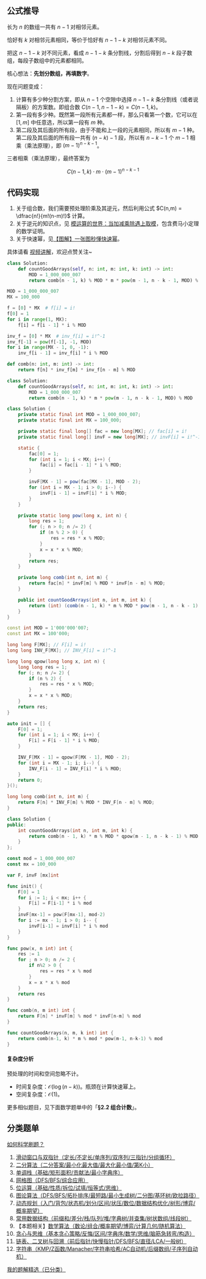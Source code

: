 ## 公式推导

长为 $n$ 的数组一共有 $n-1$ 对相邻元素。

恰好有 $k$ 对相邻元素相同，等价于恰好有 $n-1-k$ 对相邻元素不同。

把这 $n-1-k$ 对不同元素，看成 $n-1-k$ 条分割线，分割后得到 $n-k$ 段子数组，每段子数组中的元素都相同。

核心想法：**先划分数组，再填数字**。

现在问题变成：

1. 计算有多少种分割方案，即从 $n-1$ 个空隙中选择 $n-1-k$ 条分割线（或者说隔板）的方案数。即组合数 $C(n-1,n-1-k) = C(n-1,k)$。
2. 第一段有多少种。既然第一段所有元素都一样，那么只看第一个数，它可以在 $[1,m]$ 中任意选，所以第一段有 $m$ 种。
3. 第二段及其后面的所有段，由于不能和上一段的元素相同，所以有 $m-1$ 种。第二段及其后面的所有段一共有 $(n-k)-1$ 段，所以有 $n-k-1$ 个 $m-1$ 相乘（乘法原理），即 $(m-1)^{n-k-1}$。

三者相乘（乘法原理），最终答案为

$$
C(n-1,k)\cdot m\cdot (m-1)^{n-k-1}
$$

## 代码实现

1. 关于组合数，我们需要预处理阶乘及其逆元，然后利用公式 $C(n,m) = \dfrac{n!}{m!(n-m)!}$ 计算。
2. 关于逆元的知识点，见 [模运算的世界：当加减乘除遇上取模](https://leetcode.cn/circle/discuss/mDfnkW/)，包含费马小定理的数学证明。
3. 关于快速幂，见[【图解】一张图秒懂快速幂](https://leetcode.cn/problems/powx-n/solution/tu-jie-yi-zhang-tu-miao-dong-kuai-su-mi-ykp3i/)。

具体请看 [视频讲解](https://www.bilibili.com/video/BV13f68YjE7o/?t=40m40s)，欢迎点赞关注~

```py [sol-Python3]
class Solution:
    def countGoodArrays(self, n: int, m: int, k: int) -> int:
        MOD = 1_000_000_007
        return comb(n - 1, k) % MOD * m * pow(m - 1, n - k - 1, MOD) % MOD
```

```py [sol-Python3 预处理]
MOD = 1_000_000_007
MX = 100_000

f = [0] * MX  # f[i] = i!
f[0] = 1
for i in range(1, MX):
    f[i] = f[i - 1] * i % MOD

inv_f = [0] * MX  # inv_f[i] = i!^-1
inv_f[-1] = pow(f[-1], -1, MOD)
for i in range(MX - 1, 0, -1):
    inv_f[i - 1] = inv_f[i] * i % MOD

def comb(n: int, m: int) -> int:
    return f[n] * inv_f[m] * inv_f[n - m] % MOD

class Solution:
    def countGoodArrays(self, n: int, m: int, k: int) -> int:
        MOD = 1_000_000_007
        return comb(n - 1, k) * m * pow(m - 1, n - k - 1, MOD) % MOD
```

```java [sol-Java]
class Solution {
    private static final int MOD = 1_000_000_007;
    private static final int MX = 100_000;

    private static final long[] fac = new long[MX]; // fac[i] = i!
    private static final long[] invF = new long[MX]; // invF[i] = i!^-1

    static {
        fac[0] = 1;
        for (int i = 1; i < MX; i++) {
            fac[i] = fac[i - 1] * i % MOD;
        }

        invF[MX - 1] = pow(fac[MX - 1], MOD - 2);
        for (int i = MX - 1; i > 0; i--) {
            invF[i - 1] = invF[i] * i % MOD;
        }
    }

    private static long pow(long x, int n) {
        long res = 1;
        for (; n > 0; n /= 2) {
            if (n % 2 > 0) {
                res = res * x % MOD;
            }
            x = x * x % MOD;
        }
        return res;
    }

    private long comb(int n, int m) {
        return fac[n] * invF[m] % MOD * invF[n - m] % MOD;
    }

    public int countGoodArrays(int n, int m, int k) {
        return (int) (comb(n - 1, k) * m % MOD * pow(m - 1, n - k - 1) % MOD);
    }
}
```

```cpp [sol-C++]
const int MOD = 1'000'000'007;
const int MX = 100'000;

long long F[MX]; // F[i] = i!
long long INV_F[MX]; // INV_F[i] = i!^-1

long long qpow(long long x, int n) {
    long long res = 1;
    for (; n; n /= 2) {
        if (n % 2) {
            res = res * x % MOD;
        }
        x = x * x % MOD;
    }
    return res;
}

auto init = [] {
    F[0] = 1;
    for (int i = 1; i < MX; i++) {
        F[i] = F[i - 1] * i % MOD;
    }

    INV_F[MX - 1] = qpow(F[MX - 1], MOD - 2);
    for (int i = MX - 1; i; i--) {
        INV_F[i - 1] = INV_F[i] * i % MOD;
    }
    return 0;
}();

long long comb(int n, int m) {
    return F[n] * INV_F[m] % MOD * INV_F[n - m] % MOD;
}

class Solution {
public:
    int countGoodArrays(int n, int m, int k) {
        return comb(n - 1, k) * m % MOD * qpow(m - 1, n - k - 1) % MOD;
    }
};
```

```go [sol-Go]
const mod = 1_000_000_007
const mx = 100_000

var F, invF [mx]int

func init() {
	F[0] = 1
	for i := 1; i < mx; i++ {
		F[i] = F[i-1] * i % mod
	}
	invF[mx-1] = pow(F[mx-1], mod-2)
	for i := mx - 1; i > 0; i-- {
		invF[i-1] = invF[i] * i % mod
	}
}

func pow(x, n int) int {
	res := 1
	for ; n > 0; n /= 2 {
		if n%2 > 0 {
			res = res * x % mod
		}
		x = x * x % mod
	}
	return res
}

func comb(n, m int) int {
	return F[n] * invF[m] % mod * invF[n-m] % mod
}

func countGoodArrays(n, m, k int) int {
	return comb(n-1, k) * m % mod * pow(m-1, n-k-1) % mod
}
```

#### 复杂度分析

预处理的时间和空间忽略不计。

- 时间复杂度：$\mathcal{O}(\log(n-k))$。瓶颈在计算快速幂上。
- 空间复杂度：$\mathcal{O}(1)$。

更多相似题目，见下面数学题单中的「**§2.2 组合计数**」。

## 分类题单

[如何科学刷题？](https://leetcode.cn/circle/discuss/RvFUtj/)

1. [滑动窗口与双指针（定长/不定长/单序列/双序列/三指针/分组循环）](https://leetcode.cn/circle/discuss/0viNMK/)
2. [二分算法（二分答案/最小化最大值/最大化最小值/第K小）](https://leetcode.cn/circle/discuss/SqopEo/)
3. [单调栈（基础/矩形面积/贡献法/最小字典序）](https://leetcode.cn/circle/discuss/9oZFK9/)
4. [网格图（DFS/BFS/综合应用）](https://leetcode.cn/circle/discuss/YiXPXW/)
5. [位运算（基础/性质/拆位/试填/恒等式/思维）](https://leetcode.cn/circle/discuss/dHn9Vk/)
6. [图论算法（DFS/BFS/拓扑排序/最短路/最小生成树/二分图/基环树/欧拉路径）](https://leetcode.cn/circle/discuss/01LUak/)
7. [动态规划（入门/背包/状态机/划分/区间/状压/数位/数据结构优化/树形/博弈/概率期望）](https://leetcode.cn/circle/discuss/tXLS3i/)
8. [常用数据结构（前缀和/差分/栈/队列/堆/字典树/并查集/树状数组/线段树）](https://leetcode.cn/circle/discuss/mOr1u6/)
9. 【本题相关】[数学算法（数论/组合/概率期望/博弈/计算几何/随机算法）](https://leetcode.cn/circle/discuss/IYT3ss/)
10. [贪心与思维（基本贪心策略/反悔/区间/字典序/数学/思维/脑筋急转弯/构造）](https://leetcode.cn/circle/discuss/g6KTKL/)
11. [链表、二叉树与回溯（前后指针/快慢指针/DFS/BFS/直径/LCA/一般树）](https://leetcode.cn/circle/discuss/K0n2gO/)
12. [字符串（KMP/Z函数/Manacher/字符串哈希/AC自动机/后缀数组/子序列自动机）](https://leetcode.cn/circle/discuss/SJFwQI/)

[我的题解精选（已分类）](https://github.com/EndlessCheng/codeforces-go/blob/master/leetcode/SOLUTIONS.md)
